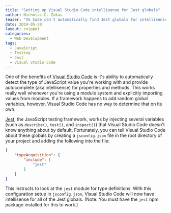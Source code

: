 ```yaml
---
title: "Setting up Visual Studio Code intellisense for Jest globals"
author: Nicholas C. Zakas
teaser: "VS Code can't automatically find Jest globals for intellisense, but you can change that."
date: 2019-05-28
layout: snippet
categories:
  - Web Development
tags:
  - JavaScript
  - Testing
  - Jest
  - Visual Studio Code
---
```


One of the benefits of [Visual Studio Code](https://code.visualstudio.com) is it's ability to automatically detect the type of JavaScript value you're working with and provide autocomplete (aka intellisense) for properties and methods. This works really well whenever you're using a module system and explicitly importing values from modules. If a framework happens to add random global variables, however, Visual Studio Code has no way to determine that on its own.

[Jest](https://jestjs.io), the JavaScript testing framework, works by injecting several variables (such as `describe()`, `test()`, and `inspect()`) that Visual Studio Code doesn't know anything about by default. Fortunately, you can tell Visual Studio Code about these globals by creating a `jsconfig.json` file in the root directory of your project and adding the following into the file:

```json
{
    "typeAcquisition": {
        "include": [
            "jest"
        ]
    }
}
```

This instructs to look at the `jest` module for type definitions. With this configuration setup in `jsconfig.json`, Visual Studio Code will now have intellisense for all of the Jest globals. (Note: You must have the `jest` npm package installed for this to work.)